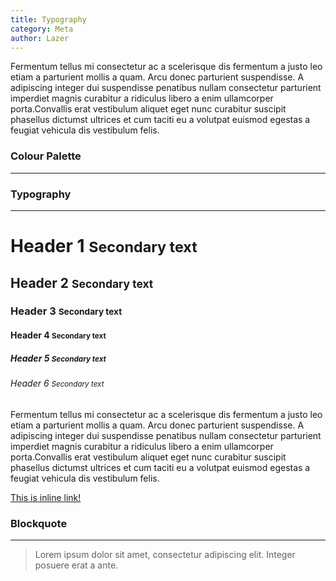 ```yaml
---
title: Typography
category: Meta
author: Lazer
---
```


<div class="row">
    <div class="col-lg-12">
        <p>
            Fermentum tellus mi consectetur ac a scelerisque dis fermentum a justo leo etiam a parturient mollis a quam. Arcu donec parturient suspendisse. A adipiscing integer dui suspendisse penatibus nullam consectetur parturient imperdiet magnis curabitur a ridiculus libero a enim ullamcorper porta.Convallis erat vestibulum aliquet eget nunc curabitur suscipit phasellus dictumst ultrices et cum taciti eu a volutpat euismod egestas a feugiat vehicula dis vestibulum felis.
        </p>
    </div>
</div>

<div class="row">
    <div class="col-lg-6">
        <div>
            <h3 class="text-fancy">Colour Palette</h3><hr>
        </div>
        <div class="row">
            <div class="col-lg-4 col-sm-6">
                <div class="card">
                    <div class="palette card-image william">
                    </div>
                </div>
            </div>
            <div class="col-lg-4 col-sm-6">
                <div class="card">
                    <div class="palette card-image san-juan">
                    </div>
                </div>
            </div>
            <div class="col-lg-4 col-sm-6">
                <div class="card">
                    <div class="palette card-image white">
                    </div>
                </div>
            </div>
            <div class="col-lg-4 col-sm-6">
                <div class="card">
                    <div class="palette card-image alto">
                    </div>
                </div>
            </div>
            <div class="col-lg-4 col-sm-6">
                <div class="card">
                    <div class="palette card-image tuatara">
                    </div>
                </div>
            </div>
        </div>
    </div>
    <div class="col-lg-6">
        <div>
            <h3 class="text-fancy">Typography</h3><hr>
        </div>
        <div>
            <h1>Header 1 <small>Secondary text</small></h1>
            <h2>Header 2 <small>Secondary text</small></h2>
            <h3>Header 3 <small>Secondary text</small></h3>
            <h4>Header 4 <small>Secondary text</small></h4>
            <h5>Header 5 <small>Secondary text</small></h5>
            <h6>Header 6 <small>Secondary text</small></h6>
            <p>
                Fermentum tellus mi consectetur ac a scelerisque dis fermentum a justo leo etiam a parturient mollis a quam.
                 Arcu donec parturient suspendisse. A adipiscing integer dui suspendisse penatibus nullam consectetur parturient
                imperdiet magnis curabitur a ridiculus libero a enim ullamcorper porta.Convallis erat vestibulum aliquet eget nunc
                 curabitur suscipit phasellus dictumst ultrices et cum taciti eu a volutpat euismod egestas a feugiat vehicula dis vestibulum felis.
            </p>
            <p>
                <a href='#'>This is inline link!</a>
            </p>
            <div>
                <h3 class="text-fancy">Blockquote</h3><hr>
            </div>
            <blockquote>
              <p>Lorem ipsum dolor sit amet, consectetur adipiscing elit. Integer posuere erat a ante.</p>
            </blockquote>
        </div>
    </div>
</div>
